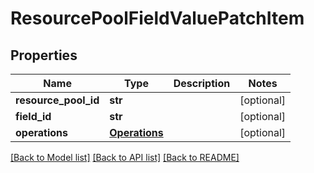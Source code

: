 # ResourcePoolFieldValuePatchItem

## Properties
Name | Type | Description | Notes
------------ | ------------- | ------------- | -------------
**resource_pool_id** | **str** |  | [optional] 
**field_id** | **str** |  | [optional] 
**operations** | [**Operations**](Operations.md) |  | [optional] 

[[Back to Model list]](../README.md#documentation-for-models) [[Back to API list]](../README.md#documentation-for-api-endpoints) [[Back to README]](../README.md)


